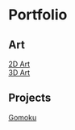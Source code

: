 # Portfolio
## Art
[2D Art](2dArt.md)  
[3D Art](3dArt.md)

## Projects
[Gomoku](https://github.com/khncao/gomoku)